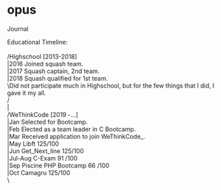 # opus
Journal

Educational Timeline:<br/>
<br/>
/Highschool [2013-2018]<br/>
|2016 Joined squash team.<br/>
|2017 Squash captain, 2nd team.<br/>
|2018 Squash qualified for 1st team.<br/>
\Did not participate much in Highschool, but for the few things that I did, I gave it my all.<br/>
/<br/>
|<br/>
/WeThinkCode [2019 -...]<br/>
|Jan Selected for Bootcamp.<br/>
|Feb Elected as a team leader in C Bootcamp.<br/>
|Mar Received application to join WeThinkCode_.<br/>
|May Libft                125/100<br/>
|Jun Get_Next_line        125/100<br/>
|Jul-Aug C-Exam           91 /100<br/>
|Sep Piscine PHP Bootcamp 66 /100<br/>
|Oct Camagru              125/100<br/>
\

